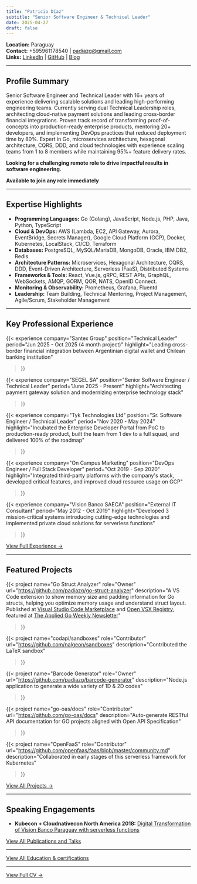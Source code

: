 ```yaml
---
title: "Patricio Díaz"
subtitle: "Senior Software Engineer & Technical Leader"
date: 2025-04-27
draft: false
---
```


**Location:** Paraguay  
**Contact:** +595961178540 | [padiazg@gmail.com](mailto:padiazg@gmail.com)  
**Links:** [LinkedIn](https://www.linkedin.com/in/patricio-diaz-g/) | [GitHub](https://github.com/padiazg) | [Blog](https://padiazg.github.io)

---

## Profile Summary

Senior Software Engineer and Technical Leader with 16+ years of experience delivering scalable solutions and leading high-performing engineering teams. Currently serving dual Technical Leadership roles, architecting cloud-native payment solutions and leading cross-border financial integrations. Proven track record of transforming proof-of-concepts into production-ready enterprise products, mentoring 20+ developers, and implementing DevOps practices that reduced deployment time by 80%. Expert in Go, microservices architecture, hexagonal architecture, CQRS, DDD, and cloud technologies with experience scaling teams from 1 to 8 members while maintaining 95%+ feature delivery rates.

**Looking for a challenging remote role to drive impactful results in software engineering.**

**Available to join any role immediately**

---

## Expertise Highlights

- **Programming Languages:** Go (Golang), JavaScript, Node.js, PHP, Java, Python, TypeScript
- **Cloud & DevOps:** AWS (Lambda, EC2, API Gateway, Aurora, EventBridge, Secrets Manager), Google Cloud Platform (GCP), Docker, Kubernetes, LocalStack, CI/CD, Terraform
- **Databases:** PostgreSQL, MySQL/MariaDB, MongoDB, Oracle, IBM DB2, Redis
- **Architecture Patterns:** Microservices, Hexagonal Architecture, CQRS, DDD, Event-Driven Architecture, Serverless (FaaS), Distributed Systems
- **Frameworks & Tools:** React, Vue.js, gRPC, REST APIs, GraphQL, WebSockets, AMQP, GORM, QOR, NATS, OpenID Connect.
- **Monitoring & Observability:** Prometheus, Grafana, Fluentd
- **Leadership:** Team Building, Technical Mentoring, Project Management, Agile/Scrum, Stakeholder Management

---

## Key Professional Experience
{{< experience 
    company="Santex Group"
    position="Technical Leader"
    period="Jun 2025 - Oct 2025 (4 month project)"
    highlight="Leading cross-border financial integration between Argentinian digital wallet and Chilean banking institution"
>}}

{{< experience 
    company="SEGEL SA"
    position="Senior Software Engineer / Technical Leader"
    period="June 2025 \- Present"
    highlight="Architecting payment gateway solution and modernizing enterprise technology stack"
>}}

{{< experience 
    company="Tyk Technologies Ltd"
    position="Sr. Software Engineer / Technical Leader"
    period="Nov 2020 - May 2024"
    highlight="Incubated the Enterprise Developer Portal from PoC to production-ready product, built the team from 1 dev to a full squad, and delivered 100% of the roadmap"
>}}

{{< experience 
    company="On Campus Marketing"
    position="DevOps Engineer / Full Stack Developer"
    period="Oct 2019 - Sep 2020"
    highlight="Integrated third-party platforms with the company's stack, developed critical features, and improved cloud resource usage on GCP"
>}}

{{< experience 
    company="Vision Banco SAECA"
    position="External IT Consultant"
    period="May 2012 - Oct 2019"
    highlight="Developed 3 mission-critical systems introducing cutting-edge technologies and implemented private cloud solutions for serverless functions"
>}}

[View Full Experience →](experience)

---

## Featured Projects

{{< project 
    name="Go Struct Analyzer"
    role="Owner"
    url="https://github.com/padiazg/go-struct-analyzer"
    description="A VS Code extension to show memory size and padding information for Go structs, helping you optimize memory usage and understand struct layout. Published at [Visual Studio Code Marketplace](https://marketplace.visualstudio.com/items?itemName=PatricioDiaz.go-struct-analyzer) and [Open VSX Registry](https://open-vsx.org/extension/PatricioDiaz/go-struct-analyzer), featured at [The Applied Go Weekly Newsletter](https://newsletter.appliedgo.net/archive/2025-06-22-go-before-you-wait/)"
>}}

{{< project 
    name="codapi/sandboxes"
    role="Contributor"
    url="https://github.com/nalgeon/sandboxes"
    description="Contributed the LaTeX sandbox"
>}}

{{< project 
    name="Barcode Generator"
    role="Owner"
    url="https://github.com/padiazg/barcode-generator"
    description="Node.js application to generate a wide variety of 1D & 2D codes"
>}}

{{< project 
    name="go-oas/docs"
    role="Contributor"
    url="https://github.com/go-oas/docs"
    description="Auto-generate RESTful API documentation for GO projects aligned with Open API Specification"
>}}

{{< project 
    name="OpenFaaS"
    role="Contributor"
    url="https://github.com/openfaas/faas/blob/master/community.md"
    description="Collaborated in early stages of this serverless framework for Kubernetes"
>}}

[View All Projects →](projects)

---

## Speaking Engagements

- **Kubecon + Cloudnativecon North America 2018:** [Digital Transformation of Vision Banco Paraguay with serverless functions](https://www.youtube.com/watch?v=mPjI34qj5vU)

[View All Publications and Talks](publicatons-n-talks)

---

[View All Education & certifications](education-certifications)

---

[View Full CV →](full-cv)
